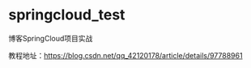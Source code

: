 # springcloud_test
博客SpringCloud项目实战

教程地址：https://blog.csdn.net/qq_42120178/article/details/97788961
